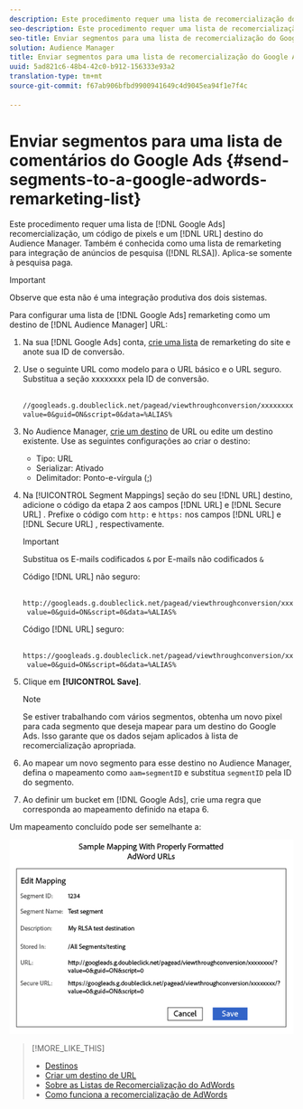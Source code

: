 ```yaml
---
description: Este procedimento requer uma lista de recomercialização do AdWords, um código de pixels e um destino de URL do Audience Manager. Também é conhecida como uma lista de remarketing para integração de anúncios de pesquisa (RLSA). Aplica-se somente à pesquisa paga.
seo-description: Este procedimento requer uma lista de recomercialização do AdWords, um código de pixels e um destino de URL do Audience Manager. Também é conhecida como uma lista de remarketing para integração de anúncios de pesquisa (RLSA). Aplica-se somente à pesquisa paga.
seo-title: Enviar segmentos para uma lista de recomercialização do Google AdWords
solution: Audience Manager
title: Enviar segmentos para uma lista de recomercialização do Google AdWords
uuid: 5ad821c6-48b4-42c0-b912-156333e93a2
translation-type: tm+mt
source-git-commit: f67ab906bfbd9900941649c4d9045ea94f1e7f4c

---
```



# Enviar segmentos para uma lista de comentários do Google Ads {#send-segments-to-a-google-adwords-remarketing-list}

Este procedimento requer uma lista de [!DNL Google Ads] recomercialização, um código de pixels e um [!DNL URL] destino do Audience Manager. Também é conhecida como uma lista de remarketing para integração de anúncios de pesquisa ([!DNL RLSA]). Aplica-se somente à pesquisa paga.

>[!IMPORTANT]
>Observe que esta não é uma integração produtiva dos dois sistemas.

Para configurar uma lista de [!DNL Google Ads] remarketing como um destino de [!DNL Audience Manager] URL:

1. Na sua [!DNL Google Ads] conta, [crie uma lista](https://support.google.com/adwords/answer/2454064?hl=en) de remarketing do site e anote sua ID de conversão.
1. Use o seguinte URL como modelo para o URL básico e o URL seguro. Substitua a seção xxxxxxxx pela ID de conversão.

   ```
    //googleads.g.doubleclick.net/pagead/viewthroughconversion/xxxxxxxx/?value=0&guid=ON&script=0&data=%ALIAS%
   ```

1. No Audience Manager, [crie um destino](../../features/destinations/create-url-destination.md) de URL ou edite um destino existente. Use as seguintes configurações ao criar o destino:
   * Tipo: URL
   * Serializar: Ativado
   * Delimitador: Ponto-e-vírgula (;)

1. Na [!UICONTROL Segment Mappings] seção do seu [!DNL URL] destino, adicione o código da etapa 2 aos campos [!DNL URL] e [!DNL Secure URL] . Prefixe o código com `http:` e `https:` nos campos [!DNL URL] e [!DNL Secure URL] , respectivamente.

   >[!IMPORTANT]
   >
   >Substitua os E-mails codificados `&` por E-mails não codificados `&`

   Código [!DNL URL] não seguro:

   ```
    http://googleads.g.doubleclick.net/pagead/viewthroughconversion/xxxxxxxx/?
    value=0&guid=ON&script=0&data=%ALIAS%
   ```

   Código [!DNL URL] seguro:

   ```
    https://googleads.g.doubleclick.net/pagead/viewthroughconversion/xxxxxxxx/?
    value=0&guid=ON&script=0&data=%ALIAS%
   ```

1. Clique em **[!UICONTROL Save]**.

   >[!NOTE]
   >
   >Se estiver trabalhando com vários segmentos, obtenha um novo pixel para cada segmento que deseja mapear para um destino do Google Ads. Isso garante que os dados sejam aplicados à lista de recomercialização apropriada.

1. Ao mapear um novo segmento para esse destino no Audience Manager, defina o mapeamento como `aam=segmentID` e substitua `segmentID` pela ID do segmento.
1. Ao definir um bucket em [!DNL Google Ads], crie uma regra que corresponda ao mapeamento definido na etapa 6.

Um mapeamento concluído pode ser semelhante a:

![](../assets/rlsa_mapping.png)

>[!MORE_LIKE_THIS]
>
>* [Destinos](../../features/destinations/destinations.md)
>* [Criar um destino de URL](../../features/destinations/create-url-destination.md)
>* [Sobre as Listas de Recomercialização do AdWords](https://support.google.com/adwords/answer/2472738)
>* [Como funciona a recomercialização de AdWords](https://support.google.com/adwords/answer/2454000)

